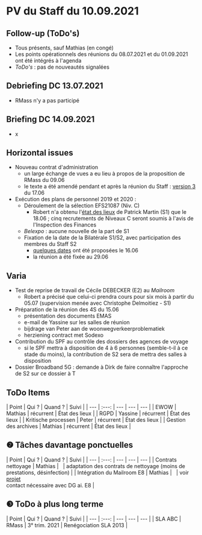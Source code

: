 <link rel="stylesheet" href="https://newdevprojects.github.io/S2/S2.css">
<link rel="stylesheet" href="S2.css">

# PV du Staff du 10.09.2021

## Follow-up (ToDo's)

* Tous présents, sauf Mathias (en congé)
* Les points opérationnels des réunions du 08.07.2021 et du 01.09.2021 ont été intégrés à l'agenda
* *ToDo's* : pas de nouveautés signalées

## Debriefing DC 13.07.2021

* RMass n'y a pas participé

## Briefing DC 14.09.2021

* x

## Horizontal issues

* Nouveau contrat d'administration
    * un large échange de vues a eu lieu à propos de la proposition de RMass du 09.06
    * le texte a été amendé pendant et après la réunion du Staff : [version 3](bestuursovereenkomstversie3_1706.docx) du 17.06 
* Exécution des plans de personnel 2019 et 2020 :
    * Déroulement de la sélection EFS21087 (Niv. C)
        * Robert n'a obtenu l'[état des lieux](Deroulement_EFS21087_QuickWin_NivC.pdf) de Patrick Martin (S1) que le 18.06 ; cinq recrutements de Niveaux C seront soumis à l'avis de l'Inspection des Finances
    * *Belexpo* : aucune nouvelle de la part de S1
    * Fixation de la date de la Bilatérale S1/S2, avec participation des membres du Staff S2
        * [quelques dates](Dates_Bilaterale_S1-S2.pdf) ont été proposées le 16.06
        * la réunion a été fixée au 29.06

## Varia

* Test de reprise de travail de Cécile DEBECKER (E2) au *Mailroom*
    * Robert a précisé que celui-ci prendra cours pour six mois à partir du 05.07 (supervision menée avec Christophe Delmoitiez - S1)
* Préparation de la réunion des 4S du 15.06
    * présentation des documents EMAS
    * e-mail de Yassine sur les salles de réunion
    * bijdrage van Peter aan de woonwegverkeerproblematiek
    * herziening contract met Sodexo
* Contribution du SPF au contrôle des dossiers des agences de voyage
    * si le SPF mettra à disposition de 4 à 6 personnes (semble-t-il à ce stade du moins), la contribution de S2 sera de mettra des salles à disposition
* Dossier Broadband 5G : demande à Dirk de faire connaître l'approche de S2 sur ce dossier à T

## ToDo Items

| Point | Qui ? | Quand ? | Suivi |
| --- | :---: | --- | --- | --- |
| EWOW | Mathias | récurrent | &Eacute;tat des lieux |
| RGPD | Yassine | récurrent | &Eacute;tat des lieux |
| Kritische processen | Peter | récurrent | &Eacute;tat des lieux |
| Gestion des archives | Mathias | récurrent | &Eacute;tat des lieux |

## &#10103; Tâches davantage ponctuelles

| Point | Qui ? | Quand ? | Suivi |
| --- | :---: | --- | --- | --- |
| Contrats nettoyage | Mathias | &nbsp; | adaptation des contrats de nettoyage (moins de prestations, désinfection) |
| Intégration du Mailroom E8 | Mathias | &nbsp; | voir [projet](https://newdevprojects.github.io/S2/Staff_20210204/Nota_verzendingsdienst_E8.pdf)<br>contact nécessaire avec DG ai. E8 |

## &#10104; ToDo à plus long terme

| Point | Qui ? | Quand ? | Suivi |
| --- | :---: | --- | --- | --- |
| SLA ABC | RMass | 3° trim. 2021 | Renégociation SLA 2013 |

